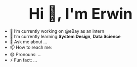 # <div align='center'><font size='64'>Hi 👋, I'm Erwin</font></div>

- 🔭 I’m currently working on @eBay as an intern
- 🌱 I’m currently learning **System Design**, **Data Science**
- 💬 Ask me about ...
- 📫 How to reach me: 
- 😄 Pronouns: ...
- ⚡ Fun fact: ...
